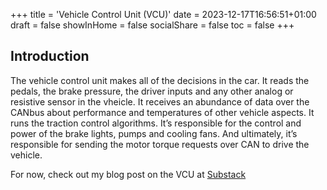 +++
title = 'Vehicle Control Unit (VCU)'
date = 2023-12-17T16:56:51+01:00
draft = false
showInHome = false
socialShare = false
toc = false
+++

## Introduction
The vehicle control unit makes all of the decisions in the car. It reads the pedals, the brake pressure, the driver inputs and any other analog or resistive sensor in the vheicle. It receives an abundance of data over the CANbus about performance and temperatures of other vehicle aspects. It runs the traction control algorithms. It’s responsible for the control and power of the brake lights, pumps and cooling fans. And ultimately, it’s responsible for sending the motor torque requests over CAN to drive the vehicle.

For now, check out my blog post on the VCU at <a href="https://johnhatfield.substack.com/p/electric-vehicle-control-unit" target="_blank">Substack</a>

<!-- ![Scope Close Up](/images/inverter/measurement_close.jpg "Scope Close Up") -->